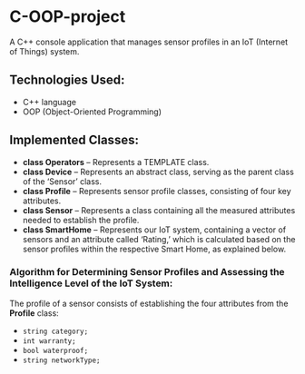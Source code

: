 # C-OOP-project
A C++ console application that manages sensor profiles in an IoT (Internet of Things) system.

## Technologies Used:
- C++ language
- OOP (Object-Oriented Programming)

## Implemented Classes:
- **class Operators** – Represents a TEMPLATE class.
- **class Device** – Represents an abstract class, serving as the parent class of the ‘Sensor’ class.
- **class Profile** – Represents sensor profile classes, consisting of four key attributes.
- **class Sensor** – Represents a class containing all the measured attributes needed to establish the profile.
- **class SmartHome** – Represents our IoT system, containing a vector of sensors and an attribute called ‘Rating,’ which is calculated based on the sensor profiles within the respective Smart Home, as explained below.

### Algorithm for Determining Sensor Profiles and Assessing the Intelligence Level of the IoT System:
The profile of a sensor consists of establishing the four attributes from the **Profile** class:
- `string category;`
- `int warranty;`
- `bool waterproof;`
- `string networkType;`
